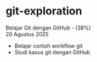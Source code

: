 # git-exploration

Belajar Git dengan GitHub - (38%)<br>
20 Agustus 2025
* Belajar contoh workflow git
* Studi kasus git dengan GitHub
